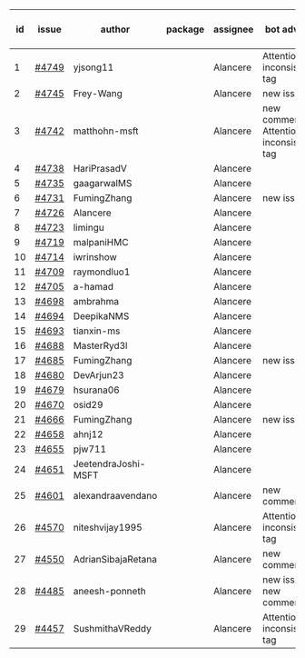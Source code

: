 | id | issue | author | package | assignee | bot advice | created date of issue | target release date | date from target |
| ------ | ------ | ------ | ------ | ------ | ------ | ------ | ------ | :-----: |
| 1 | [#4749](https://github.com/Azure/sdk-release-request/issues/4749) | yjsong11 |  | Alancere | Attention to inconsistent tag | 11-09 | 11-24 |  |
| 2 | [#4745](https://github.com/Azure/sdk-release-request/issues/4745) | Frey-Wang |  | Alancere | new issue. | 11-09 | 11-24 |  |
| 3 | [#4742](https://github.com/Azure/sdk-release-request/issues/4742) | matthohn-msft |  | Alancere | new comment. Attention to inconsistent tag | 11-09 | 11-24 |  |
| 4 | [#4738](https://github.com/Azure/sdk-release-request/issues/4738) | HariPrasadV |  | Alancere |  | 11-08 | 11-24 |  |
| 5 | [#4735](https://github.com/Azure/sdk-release-request/issues/4735) | gaagarwalMS |  | Alancere |  | 11-08 | 11-24 |  |
| 6 | [#4731](https://github.com/Azure/sdk-release-request/issues/4731) | FumingZhang |  | Alancere | new issue. | 11-08 | 11-24 |  |
| 7 | [#4726](https://github.com/Azure/sdk-release-request/issues/4726) | Alancere |  | Alancere |  | 11-07 | 11-24 |  |
| 8 | [#4723](https://github.com/Azure/sdk-release-request/issues/4723) | limingu |  | Alancere |  | 11-06 | 11-24 |  |
| 9 | [#4719](https://github.com/Azure/sdk-release-request/issues/4719) | malpaniHMC |  | Alancere |  | 11-06 | 11-24 |  |
| 10 | [#4714](https://github.com/Azure/sdk-release-request/issues/4714) | iwrinshow |  | Alancere |  | 11-06 | 11-24 |  |
| 11 | [#4709](https://github.com/Azure/sdk-release-request/issues/4709) | raymondluo1 |  | Alancere |  | 11-03 | 11-24 |  |
| 12 | [#4705](https://github.com/Azure/sdk-release-request/issues/4705) | a-hamad |  | Alancere |  | 10-31 | 11-24 |  |
| 13 | [#4698](https://github.com/Azure/sdk-release-request/issues/4698) | ambrahma |  | Alancere |  | 10-30 | 11-24 |  |
| 14 | [#4694](https://github.com/Azure/sdk-release-request/issues/4694) | DeepikaNMS |  | Alancere |  | 10-30 | 11-24 |  |
| 15 | [#4693](https://github.com/Azure/sdk-release-request/issues/4693) | tianxin-ms |  | Alancere |  | 10-27 | 11-24 |  |
| 16 | [#4688](https://github.com/Azure/sdk-release-request/issues/4688) | MasterRyd3l |  | Alancere |  | 10-26 | 11-24 |  |
| 17 | [#4685](https://github.com/Azure/sdk-release-request/issues/4685) | FumingZhang |  | Alancere | new issue. | 10-26 | 11-24 |  |
| 18 | [#4680](https://github.com/Azure/sdk-release-request/issues/4680) | DevArjun23 |  | Alancere |  | 10-24 | 11-24 |  |
| 19 | [#4679](https://github.com/Azure/sdk-release-request/issues/4679) | hsurana06 |  | Alancere |  | 10-23 | 11-24 |  |
| 20 | [#4670](https://github.com/Azure/sdk-release-request/issues/4670) | osid29 |  | Alancere |  | 10-23 | 11-24 |  |
| 21 | [#4666](https://github.com/Azure/sdk-release-request/issues/4666) | FumingZhang |  | Alancere | new issue. | 10-20 | 11-24 |  |
| 22 | [#4658](https://github.com/Azure/sdk-release-request/issues/4658) | ahnj12 |  | Alancere |  | 10-17 | 11-24 |  |
| 23 | [#4655](https://github.com/Azure/sdk-release-request/issues/4655) | pjw711 |  | Alancere |  | 10-13 | 11-24 |  |
| 24 | [#4651](https://github.com/Azure/sdk-release-request/issues/4651) | JeetendraJoshi-MSFT |  | Alancere |  | 10-13 | 11-24 |  |
| 25 | [#4601](https://github.com/Azure/sdk-release-request/issues/4601) | alexandraavendano |  | Alancere | new comment. | 10-02 | 10-27 |  |
| 26 | [#4570](https://github.com/Azure/sdk-release-request/issues/4570) | niteshvijay1995 |  | Alancere | Attention to inconsistent tag | 09-26 | 10-27 |  |
| 27 | [#4550](https://github.com/Azure/sdk-release-request/issues/4550) | AdrianSibajaRetana |  | Alancere | new comment. | 09-22 | 10-27 |  |
| 28 | [#4485](https://github.com/Azure/sdk-release-request/issues/4485) | aneesh-ponneth |  | Alancere | new issue. new comment. | 08-31 | 09-22 |  |
| 29 | [#4457](https://github.com/Azure/sdk-release-request/issues/4457) | SushmithaVReddy |  | Alancere | Attention to inconsistent tag | 08-23 | 09-22 |  |
